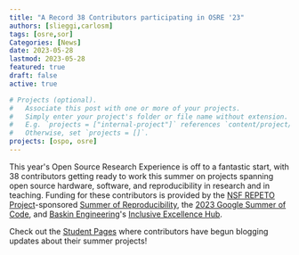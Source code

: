 ```yaml
---
title: "A Record 38 Contributors participating in OSRE '23" 
authors: [slieggi,carlosm]
tags: [osre,sor]
Categories: [News]
date: 2023-05-28
lastmod: 2023-05-28
featured: true
draft: false
active: true

# Projects (optional).
#   Associate this post with one or more of your projects.
#   Simply enter your project's folder or file name without extension.
#   E.g. `projects = ["internal-project"]` references `content/project/deep-learning/index.md`.
#   Otherwise, set `projects = []`.
projects: [ospo, osre]
---
```


This year's Open Source Research Experience is off to a fantastic start, with 38 contributors getting ready to work this summer on projects spanning open source hardware, software, and reproducibility in research and in teaching. Funding for these contributors is provided by the [NSF REPETO Project](https://www.nsf.gov/awardsearch/showAward?AWD_ID=2226407)-sponsored [Summer of Reproducibility](/sor), the [2023 Google Summer of Code](https://summerofcode.withgoogle.com/), and [Baskin Engineering](https://engineering.ucsc.edu)'s [Inclusive Excellence Hub](https://engineering.ucsc.edu/diversity-inclusion/).

Check out the [Student Pages](/osre/#studentpages) where contributors have begun blogging updates about their summer projects!

